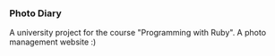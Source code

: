 ﻿### Photo Diary

A university project for the course "Programming with Ruby". A photo management website :)